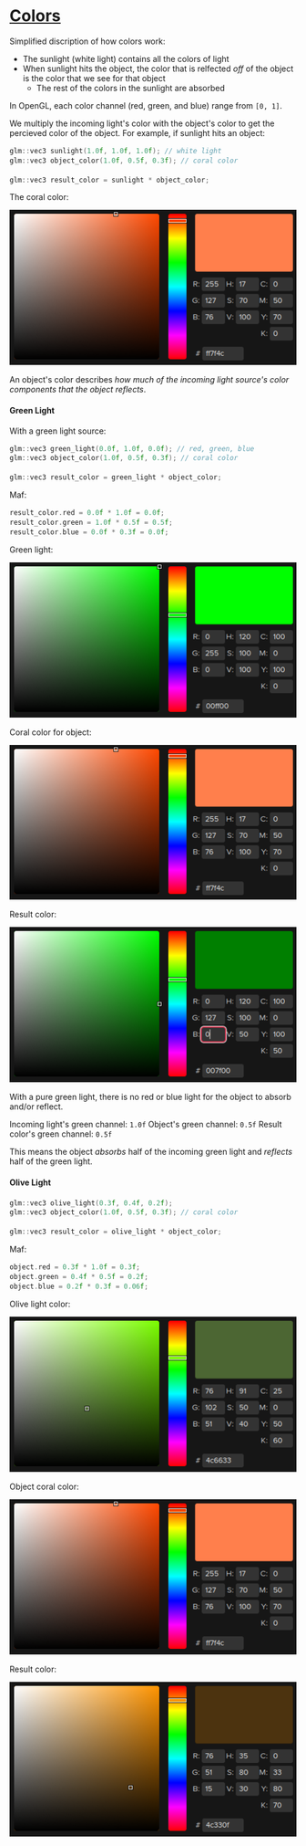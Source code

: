 # [Colors](https://learnopengl.com/Lighting/Colors)

Simplified discription of how colors work:
* The sunlight (white light) contains all the colors of light
* When sunlight hits the object, the color that is relfected *off* of the object is the color that we see for that object
  * The rest of the colors in the sunlight are absorbed

In OpenGL, each color channel (red, green, and blue) range from `[0, 1]`.

We multiply the incoming light's color with the object's color to get the percieved color of the object. For example, if sunlight hits an object:
```cpp
glm::vec3 sunlight(1.0f, 1.0f, 1.0f); // white light
glm::vec3 object_color(1.0f, 0.5f, 0.3f); // coral color

glm::vec3 result_color = sunlight * object_color;
```

The coral color:

![Coral color](images/coral_color.png)

An object's color describes *how much of the incoming light source's color components that the object reflects*.

#### Green Light

With a green light source:
```cpp
glm::vec3 green_light(0.0f, 1.0f, 0.0f); // red, green, blue
glm::vec3 object_color(1.0f, 0.5f, 0.3f); // coral color

glm::vec3 result_color = green_light * object_color;
```

Maf:
```cpp
result_color.red = 0.0f * 1.0f = 0.0f;
result_color.green = 1.0f * 0.5f = 0.5f;
result_color.blue = 0.0f * 0.3f = 0.0f;
```

Green light:

![Green light](images/green_light.png)

Coral color for object:

![Coral color](images/coral_color.png)

Result color:

![Coral color with green light](images/coral_color_green_light.png)

With a pure green light, there is no red or blue light for the object to absorb and/or reflect.

Incoming light's green channel: `1.0f`
Object's green channel: `0.5f`
Result color's green channel: `0.5f`

This means the object *absorbs* half of the incoming green light and *reflects* half of the green light.

#### Olive Light

```cpp
glm::vec3 olive_light(0.3f, 0.4f, 0.2f);
glm::vec3 object_color(1.0f, 0.5f, 0.3f); // coral color

glm::vec3 result_color = olive_light * object_color;
```

Maf:
```cpp
object.red = 0.3f * 1.0f = 0.3f;
object.green = 0.4f * 0.5f = 0.2f;
object.blue = 0.2f * 0.3f = 0.06f;
```

Olive light color:

![Olive color](images/olive_color.png)

Object coral color:

![Coral color](images/coral_color.png)

Result color:

![Coral color with olive light](images/coral_color_olive_light.png)
